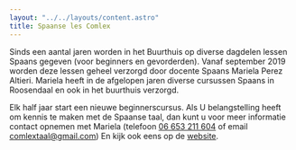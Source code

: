 ```yaml
---
layout: "../../layouts/content.astro"
title: Spaanse les Comlex
---
```


Sinds een aantal jaren worden in het Buurthuis op diverse dagdelen lessen Spaans gegeven (voor beginners en gevorderden). Vanaf september 2019 worden deze lessen geheel verzorgd door docente Spaans Mariela Perez Altieri. Mariela heeft in de afgelopen jaren diverse cursussen Spaans in Roosendaal en ook in het buurthuis verzorgd.

Elk half jaar start een nieuwe beginnerscursus. Als U belangstelling heeft om kennis te maken met de Spaanse taal, dan kunt u voor meer informatie contact opnemen met Mariela (telefoon [06 653 211 604](tel:06653211604) of email [comlextaal@gmail.com](mailto:comlextaal@gmail.com)) En kijk ook eens op de [website](http://www.comlex.wixsite.com/taal).
